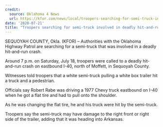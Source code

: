 ```yaml
---
credit:
  source: Oklahoma 4 News
  url: https://kfor.com/news/local/troopers-searching-for-semi-truck-involved-in-deadly-hit-and-run/
date: '2020-07-21'
title: "Troopers searching for semi-truck involved in deadly hit-and-run"
---
```

SEQUOYAH COUNTY, Okla. (KFOR) – Authorities with the Oklahoma Highway Patrol are searching for a semi-truck that was involved in a deadly hit-and-run crash.

Around 7 p.m. on Saturday, July 18, troopers were called to a deadly hit-and-run crash on eastbound I-40, north of Moffett, in Sequoyah County.

Witnesses told troopers that a white semi-truck pulling a white box trailer hit a truck and a pedestrian.

Officials say Robert Rabe was driving a 1977 Chevy truck eastbound on I-40 when he got a flat tire and had to pull onto the shoulder.

As he was changing the flat tire, he and his truck were hit by the semi-truck.

Troopers say the semi-truck may have damage to the right front or right side of the trailer, adding that it was heading into Arkansas.
